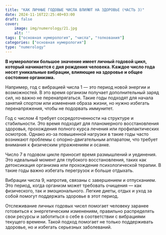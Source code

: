 ```yaml
---
title: "КАК ЛИЧНЫЕ ГОДОВЫЕ ЧИСЛА ВЛИЯЮТ НА ЗДОРОВЬЕ (ЧАСТЬ 3)"
date: 2024-11-16T22:25:40+03:00
draft: false
cover:
    image: img/numerology/21.jpg
    alt: ''
tags: ["основная нумерология", "числа", "толкования"]
categories: ["основная нумерология"]
type: "numerology"
---
```



**В нумерологии большое значение имеет личный годовой цикл, который начинается с дня рождения человека. Каждое число года несет уникальные вибрации, влияющие на здоровье и общее состояние организма.**

Например, год с вибрацией числа 1 — это период новой энергии и возможностей. В это время организм получает дополнительный заряд сил, но важно не перенапрягаться. Такие годы подходят для начала занятий спортом или изменения образа жизни, но нужно избегать перенапряжения, чтобы не подорвать иммунитет.

Год с числом 4 требует сосредоточенности на структуре и стабильности. Это время подходит для планомерного восстановления здоровья, прохождения полного курса лечения или профилактических осмотров. Однако из-за повышенной нагрузки в такие годы часто возникают проблемы с опорно-двигательным аппаратом, что требует внимания к физическим упражнениям и осанке.

Число 7 в годовом цикле приносит время размышлений и уединения. Это идеальный момент для глубокого восстановления, таких как детоксикация организма или прохождение психологической терапии. В такие годы важно избегать перегрузок и больше отдыхать.

Вибрации числа 9, напротив, связаны с завершением и отпусканием. Это период, когда организм может требовать очищения — как физического, так и эмоционального. Легкие диеты, отдых и уход за собой помогут поддержать здоровье в этот период.

Отслеживание личных годовых чисел помогает человеку заранее готовиться к энергетическим изменениям, правильно распределять свои ресурсы и заботиться о себе в соответствии с вибрациями текущего времени. Такой подход помогает не только поддерживать здоровье, но и избегать серьезных заболеваний.
